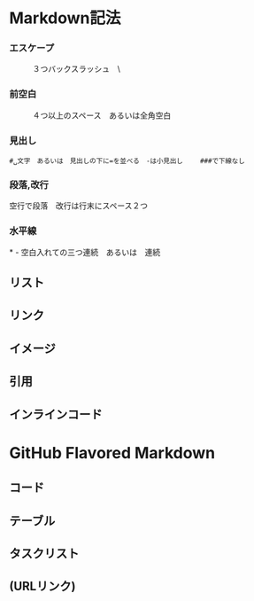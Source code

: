 # Markdown記法
### エスケープ
　　　３つバックスラッシュ　\  
### 前空白
　　　４つ以上のスペース　あるいは全角空白
### 見出し　
    #␣文字　あるいは　見出しの下に=を並べる　-は小見出し　　 ###で下線なし

### 段落,改行
空行で段落　改行は行末にスペース２つ

### 水平線
\* \-   空白入れての三つ連続　あるいは　連続
## リスト
## リンク
## イメージ
## 引用
## インラインコード

# GitHub Flavored Markdown
## コード
## テーブル
## タスクリスト
## (URLリンク)
